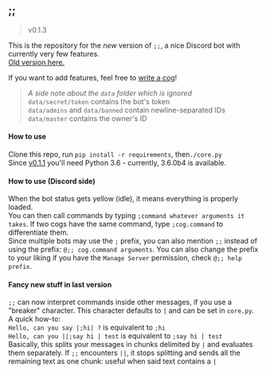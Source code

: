 ## ;;

> v0.1.3

This is the repository for the *new* version of `;;`,
a nice Discord bot with currently very few features.  
[Old version here.](http://github.com/Zeroji/semicold)

If you want to add features, feel free to [write a cog](https://github.com/Zeroji/semicolon/blob/master/docs/cogs.md)!

> *A side note about the `data` folder which is ignored*  
`data/secret/token` contains the bot's token  
`data/admins` and `data/banned` contain newline-separated IDs  
`data/master` contains the owner's ID  

#### How to use

Clone this repo, run `pip install -r requirements`, then`./core.py`  
Since [v0.1.1](https://github.com/Zeroji/semicolon/releases/tag/v0.1.1) you'll need Python 3.6 - currently, 3.6.0b4 is available.

#### How to use (Discord side)

When the bot status gets yellow (idle), it means everything is properly loaded.  
You can then call commands by typing `;command whatever arguments it takes`.
If two cogs have the same command, type `;cog.command` to differentiate them.  
Since multiple bots may use the `;` prefix, you can also mention `;;` instead of using the prefix:
`@;; cog.command arguments`. You can also change the prefix to your liking if you have
the `Manage Server` permission, check `@;; help prefix`.

#### Fancy new stuff in last version

`;;` can now interpret commands inside other messages, if you use a "breaker" character.
This character defaults to `|` and can be set in `core.py`.  
A quick how-to:  
`Hello, can you say |;hi| ?` is equivalent to `;hi`  
`Hello, can you ||;say hi | test` is equivalent to `;say hi | test`  
Basically, this splits your messages in chunks delimited by `|` and evaluates them separately.
If `;;` encounters `||`, it stops splitting and sends all the remaining text as one chunk: useful
when said text contains a `|` 